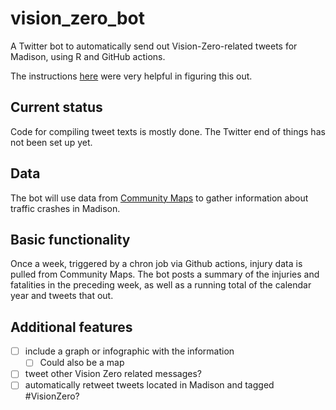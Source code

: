 # vision_zero_bot
A Twitter bot to automatically send out Vision-Zero-related tweets for Madison, using R and GitHub actions.

The instructions [here](https://www.rostrum.blog/2020/09/21/londonmapbot/) were very helpful in figuring this out.

## Current status
Code for compiling tweet texts is mostly done. The Twitter end of things has not been set up yet.

## Data
The bot will use data from [Community Maps](https://transportal.cee.wisc.edu/partners/community-maps/crash/search/BasicSearch.do) to gather information about traffic crashes in Madison.

## Basic functionality
Once a week, triggered by a chron job via Github actions, injury data is pulled from Community Maps. The bot posts a summary of the injuries and fatalities in the preceding week, as well as a running total of the calendar year and tweets that out.

## Additional features
- [ ] include a graph or infographic with the information
  - [ ] Could also be a map
- [ ] tweet other Vision Zero related messages?
- [ ] automatically retweet tweets located in Madison and tagged #VisionZero?
